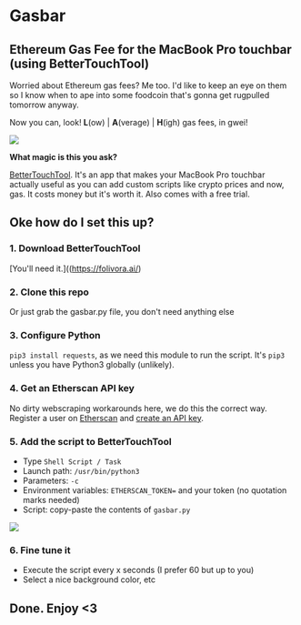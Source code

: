 # Gasbar
## Ethereum Gas Fee for the MacBook Pro touchbar (using BetterTouchTool)

Worried about Ethereum gas fees? Me too. I'd like to keep an eye on them so I know when to ape into some foodcoin that's gonna get rugpulled tomorrow anyway.

Now you can, look! **L**(ow) | **A**(verage) | **H**(igh) gas fees, in gwei! 

![](https://raw.githubusercontent.com/tssandor/gasbar/main/readmemd_images/gasbar_photo.png)

**What magic is this you ask?**

[BetterTouchTool](https://folivora.ai/). It's an app that makes your MacBook Pro touchbar actually useful as you can add custom scripts like crypto prices and now, gas. It costs money but it's worth it. Also comes with a free trial.

## Oke how do I set this up?

### 1. Download BetterTouchTool
[You'll need it.]((https://folivora.ai/)

### 2. Clone this repo
Or just grab the gasbar.py file, you don't need anything else

### 3. Configure Python
`pip3 install requests`, as we need this module to run the script. It's `pip3` unless you have Python3 globally (unlikely).

### 4. Get an Etherscan API key
No dirty webscraping workarounds here, we do this the correct way. Register a user on [Etherscan](https://etherscan.io) and [create an API key](https://etherscan.io/myapikey).

### 5. Add the script to BetterTouchTool
- Type `Shell Script / Task`
- Launch path: `/usr/bin/python3`
- Parameters: `-c`
- Environment variables: `ETHERSCAN_TOKEN=` and your token (no quotation marks needed)
- Script: copy-paste the contents of `gasbar.py`

![](https://raw.githubusercontent.com/tssandor/gasbar/main/readmemd_images/bettertouchtool.png)

### 6. Fine tune it
- Execute the script every x seconds (I prefer 60 but up to you)
- Select a nice background color, etc

## Done. Enjoy <3